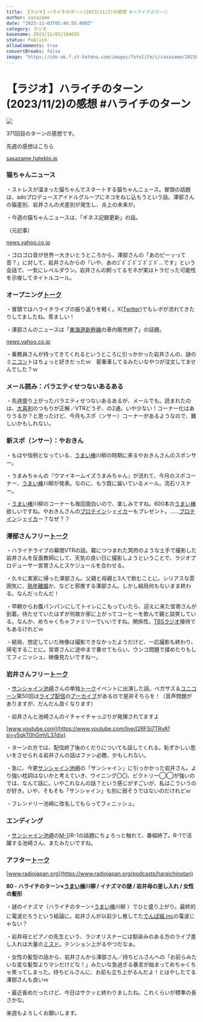 ```yaml
---
title: 【ラジオ】ハライチのターン(2023/11/2)の感想 #ハライチのターン
author: sasazame
date: "2023-11-03T01:46:55.000Z"
category: ラジオ
basename: 2023/11/03/104655
status: Publish
allowComments: true
convertBreaks: false
image: "https://cdn-ak.f.st-hatena.com/images/fotolife/s/sasazame/20230728/20230728131236.png"
---
```

# 【ラジオ】ハライチのターン(2023/11/2)の感想 #ハライチのターン

![](https://cdn-ak.f.st-hatena.com/images/fotolife/s/sasazame/20230728/20230728131236.png)

371回目のターンの感想です。

<!-- Extended Body -->

先週の感想はこちら

[sasazame.hateblo.jp](https://sasazame.hateblo.jp/entry/2023/10/27/085426) [](https://sasazame.hateblo.jp/entry/2023/10/20/120000)

### 猫ちゃんニュース

・ストレスが溜まった猫ちゃんでスタートする猫ちゃんニュース。冒頭の話題は、adoプロデュースアイドルグループにネコをねじ込もうという話。澤部さんの猫差別、岩井さんの犬差別が発生し、炎上の未来が。

・今週の猫ちゃんニュースは、「ギネス記録更新」の話。

（元記事）

[news.yahoo.co.jp](https://news.yahoo.co.jp/articles/4c1710805a7f622b0255c6760c3b96b4879794c7)

・ゴロゴロ音が世界一大きいとうところから、澤部さんの「あのピーッって音？」に対して、岩井さんからの「いや、あのｺﾞﾎﾞｺﾞﾎﾞｺﾞﾎﾞｺﾞﾎﾞ…です」という会話で、一気にレベルダウン。岩井さんの飼ってるモネが実はトラだった可能性を示唆してタイトルコール。

### オープニング[トーク](https://d.hatena.ne.jp/keyword/%A5%C8%A1%BC%A5%AF)

・冒頭ではハライチライブの振り返りを軽く。X([Twitter](https://d.hatena.ne.jp/keyword/Twitter))でもレポが流れてきたりしてましたね。羨ましい！

・澤部さんのニュースは「[東海道新幹線](https://d.hatena.ne.jp/keyword/%C5%EC%B3%A4%C6%BB%BF%B7%B4%B4%C0%FE)の車内販売終了」の話題。

[news.yahoo.co.jp](https://news.yahoo.co.jp/articles/388d2f4ee7cbc1a0e243d2c2be0528cdc5d1f056)

・乗務員さんが持ってきてくれるというところに引っかかった岩井さんの、謎のミ[ニコン](https://d.hatena.ne.jp/keyword/%A5%CB%A5%B3%A5%F3)トはちょっと好きだったｗ　密乗車してるみたいなやつが注文してませんでした？ｗ

### メール読み：バラエティせつないあるある

・先週盛り上がったバラエティせつないあるあるが、メールでも。読まれたのは、[大喜利](https://d.hatena.ne.jp/keyword/%C2%E7%B4%EE%CD%F8)のつもりが正解／VTRどうぞ、の2通。いや少ない！コーナー化はありうるか？と思ったけど、今月もスポ（ンサー）コーナーがあるようなので、難しいかもしれない。

### 新スポ（ンサー）：やおきん

・もはや恒例となっている、[うまい棒](https://d.hatena.ne.jp/keyword/%A4%A6%A4%DE%A4%A4%CB%C0)川柳の時期に来るやおきんさんのスポンサー。

・うまみちゃんの『ウマイネームイズうまみちゃん』が流れて、今月のスポコーナー、[うまい棒](https://d.hatena.ne.jp/keyword/%A4%A6%A4%DE%A4%A4%CB%C0)川柳が発表。なのに、もう既に届いているメール。流石リスナー。

・[うまい棒](https://d.hatena.ne.jp/keyword/%A4%A6%A4%DE%A4%A4%CB%C0)川柳のコーナーも毎回面白いので、楽しみですね。600本の[うまい棒](https://d.hatena.ne.jp/keyword/%A4%A6%A4%DE%A4%A4%CB%C0)欲しいですね。やおきんさんの[プロテイン](https://d.hatena.ne.jp/keyword/%A5%D7%A5%ED%A5%C6%A5%A4%A5%F3)シェ[イカ](https://d.hatena.ne.jp/keyword/%A5%A4%A5%AB)ーもプレゼント。……[プロテイン](https://d.hatena.ne.jp/keyword/%A5%D7%A5%ED%A5%C6%A5%A4%A5%F3)シェ[イカ](https://d.hatena.ne.jp/keyword/%A5%A4%A5%AB)ー？なぜ？？

### 澤部さんフリー[トーク](https://d.hatena.ne.jp/keyword/%A5%C8%A1%BC%A5%AF)

・ハライチライブの幕間VTRの話。霧につつまれた冥府のような土手で撮影した岩井さんを反面教師にして、天気の良い日に撮影しようということで、ラジオプロデューサー宮嵜さんとスケジュールを合わせる。

・久々に実家に帰った澤部さん。父親と母親と3人で飲むことに。シリアスな雰囲気に、[熟年離婚](https://d.hatena.ne.jp/keyword/%BD%CF%C7%AF%CE%A5%BA%A7)か、などと邪推する澤部さん。しかし結局何もないまま終わる。なんだったんだ！

・早朝からお腹パンパンにしてトイレにこもっていたら、迎えに来た宮嵜さんが到着。待たせていたはずが何故か家に上がってコーヒーを飲んで親と談笑している。なんか、めちゃくちゃファミリーでいいですね。関係性。[TBSラジオ](https://d.hatena.ne.jp/keyword/TBS%A5%E9%A5%B8%A5%AA)接待でもあるけれどｗ

・結局、想定していた映像は撮影できなかったようだけど、一応撮影も終わり、帰宅することに。宮嵜さんに途中まで乗せてもらい、ウンコ問題で揉めたりもしてフィニッシュ。映像見たいですねー。

### 岩井さんフリー[トーク](https://d.hatena.ne.jp/keyword/%A5%C8%A1%BC%A5%AF)

・[サンシャイン池崎](https://d.hatena.ne.jp/keyword/%A5%B5%A5%F3%A5%B7%A5%E3%A5%A4%A5%F3%C3%D3%BA%EA)さんの単独[トーク](https://d.hatena.ne.jp/keyword/%A5%C8%A1%BC%A5%AF)イベントに出演した話。ペガサス＆[ユニコーン](https://d.hatena.ne.jp/keyword/%A5%E6%A5%CB%A5%B3%A1%BC%A5%F3)第50回は[ライブ配信](https://d.hatena.ne.jp/keyword/%A5%E9%A5%A4%A5%D6%C7%DB%BF%AE)の[アーカイブ](https://d.hatena.ne.jp/keyword/%A5%A2%A1%BC%A5%AB%A5%A4%A5%D6)があるので是非そちらを！（音声問題がありますが、だんだん良くなります）

・岩井さんと池崎さんのイチャイチャっぷりが発揮されてますよ

[www.youtube.com](https://www.youtube.com/live/l2RFSi7TRvA?si=y5qkT0hGmVL37dix)

・ターンの方では、配信終了後のくだりについても話してくれる。恥ずかしい思いをさせられる岩井さんの話はファン必聴、かもしれない。

・急に、今更[サンシャイン池崎](https://d.hatena.ne.jp/keyword/%A5%B5%A5%F3%A5%B7%A5%E3%A5%A4%A5%F3%C3%D3%BA%EA)の「サンシャイン」に引っかかった岩井さん。より強い枕詞はないかと考えていき、ウイニング〇〇、ビクトリー◯◯が強いのでは、なんて話に。いやこれなんの話？という感じがすごいが、私はこういうのが好き。いや、そもそも「サンシャイン」も別に弱そうではないのだけれどｗ

・フレンドリー池崎に改名してもらってフィニッシュ。

### エンディング

・[サンシャイン池崎](https://d.hatena.ne.jp/keyword/%A5%B5%A5%F3%A5%B7%A5%E3%A5%A4%A5%F3%C3%D3%BA%EA)の[M-1](https://d.hatena.ne.jp/keyword/M-1)/R-1の話題にちょろっと触れて、番組終了。R-1で活躍する池崎さん、またみたいですね。

### アフター[トーク](https://d.hatena.ne.jp/keyword/%A5%C8%A1%BC%A5%AF)

[www.radiojapan.org](https://www.radiojapan.org/podcasts/haraichinotan)

**80 - ハライチのターン×[うまい棒](https://d.hatena.ne.jp/keyword/%A4%A6%A4%DE%A4%A4%CB%C0)川柳 / イナズマの謎 / 岩井母の差し入れ / 女性の髪形** 

・謎のイナズマ（ハライチのターン⚡[うまい棒](https://d.hatena.ne.jp/keyword/%A4%A6%A4%DE%A4%A4%CB%C0)川柳 ）でひと盛り上がり。最終的に電波だろうという結論に。岩井さんが以前少し推してた[でんぱ組.inc](https://d.hatena.ne.jp/keyword/%A4%C7%A4%F3%A4%D1%C1%C8.inc)の電波じゃない？

・岩井母とピアノの先生という、ラジオリスナーには馴染みのある方のライブ差し入れは大量の[ミスド](https://d.hatena.ne.jp/keyword/%A5%DF%A5%B9%A5%C9)。テンション上がるやつだなぁ。

・女性の髪型の話から、岩井さんから澤部さん／持ちビルさんへの「お前らみたいな変な髪型よりマシだけどな！」みたいな急過ぎる暴言が始まってめちゃくちゃ笑ってしまった。持ちビルさんに、お前も立ち上がるんだよ！とはやしたてる澤部さんも良いｗ

・最近長めだったけど、今日はサクッと終わりましたね。これくらいが標準の長さかな。

来週もよろしくお願いします。